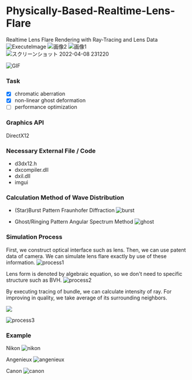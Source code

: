 # Physically-Based-Realtime-Lens-Flare
Realtime Lens Flare Rendering with Ray-Tracing and Lens Data
![ExecuteImage](https://user-images.githubusercontent.com/65929274/149627276-29002228-32b9-4eba-a63d-7fe364ca2f22.png)
![画像2](https://user-images.githubusercontent.com/65929274/162211430-cbe2a0e7-023c-4ad5-a795-68d3d734976a.png)
![画像1](https://user-images.githubusercontent.com/65929274/162211262-ed3d804e-f458-433a-b858-1f202cfe3a76.png)
![スクリーンショット 2022-04-08 231220](https://user-images.githubusercontent.com/65929274/162453614-2a9c59bc-d01f-4599-acf3-e3b9e6d644a7.png)

![GIF](https://user-images.githubusercontent.com/65929274/149627485-21b8b988-0697-41ac-83c8-abd61ba2bb1e.gif)

### Task
- [x] chromatic aberration
- [x] non-linear ghost deformation 
- [ ] performance optimization

### Graphics API
DirectX12

### Necessary External File / Code
- d3dx12.h
- dxcompiler.dll
- dxil.dll
- imgui

### Calculation Method of Wave Distribution
- (Star)Burst Pattern
Fraunhofer Diffraction
![burst](https://user-images.githubusercontent.com/65929274/147729251-25154030-9cef-4f07-8895-01fbd01f3513.png)

- Ghost/Ringing Pattern
Angular Spectrum Method
![ghost](https://user-images.githubusercontent.com/65929274/147729265-d0b010c4-6bce-4956-989b-2120d8b62912.png)

### Simulation Process
First, we construct optical interface such as lens. Then, we can use patent data of camera.
We can simulate lens flare exactly by use of these information.
![process1](https://user-images.githubusercontent.com/65929274/147752414-3aa92a54-e088-46e5-9dca-1020ba5be6b1.png)

Lens form is denoted by algebraic equation, so we don't need to specific structure such as BVH.
![process2](https://user-images.githubusercontent.com/65929274/147752156-ae8adbb9-dfac-4767-bb94-43a67b0b1589.png)

By executing tracing of bundle, we can calculate intensity of ray. For improving in quality, we take average of its surrounding neighbors.

<img src="https://render.githubusercontent.com/render/math?math=I=\frac{S_{\text{base}}}{\sum_{n=0}^{3}S_{n}}">


![process3](https://user-images.githubusercontent.com/65929274/147752267-cd979149-b8ca-455e-9527-6689375d1d6f.png)


### Example
Nikon
![nikon](https://user-images.githubusercontent.com/65929274/149627168-2ec0d99b-0d12-40d8-b2e5-7ab559e0feb3.png)

Angenieux
![angenieux](https://user-images.githubusercontent.com/65929274/149627169-1f37fab5-96e6-4f1b-adfa-9f916a2efac9.png)

Canon
![canon](https://user-images.githubusercontent.com/65929274/149627173-9f5834f0-cced-4174-babb-d2b607c65a35.png)


